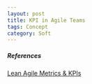 ```yaml
---
layout: post
title: KPI in Agile Teams
tags: Concept
category: Soft
---
```



##### References #####

[Lean Agile Metrics & KPIs](http://www.slideshare.net/yyeret/lean-agile-metrics-and-kpis)  

